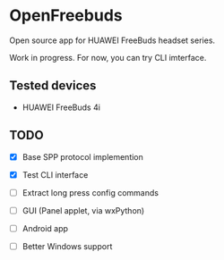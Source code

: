 # OpenFreebuds

Open source app for HUAWEI FreeBuds headset series.

Work in progress. For now, you can try CLI imterface.

## Tested devices
 - HUAWEI FreeBuds 4i

## TODO
 - [X] Base SPP protocol implemention
 - [X] Test CLI interface
 - [ ] Extract long press config commands
 - [ ] GUI (Panel applet, via wxPython)
 - [ ] Android app
 - [ ] Better Windows support

